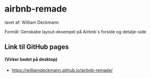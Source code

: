 # airbnb-remade

lavet af: William Deckmann

Formål: Genskabe layout-eksempel på Airbnb´s forside og detalje-side


## Link til GitHub pages
#### (Virker bedst på desktop)

- https://williamdeckmann.github.io/airbnb-remade/
